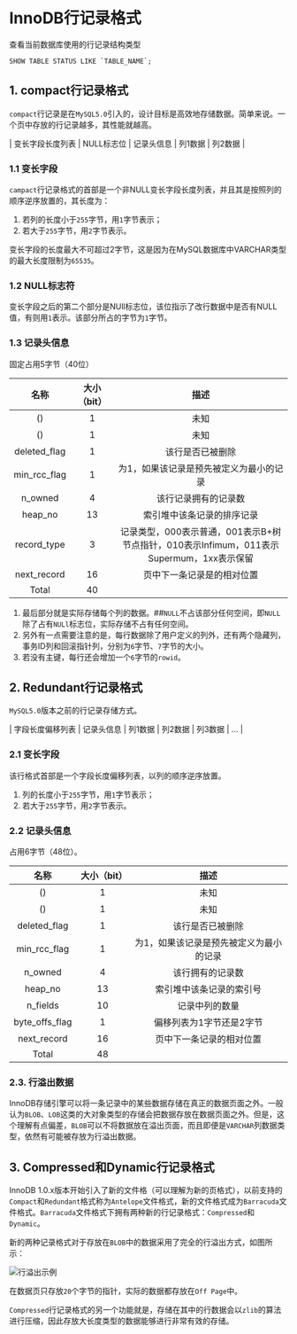 # InnoDB行记录格式

查看当前数据库使用的行记录结构类型

```mysql
SHOW TABLE STATUS LIKE `TABLE_NAME`;
```

## 1. compact行记录格式

`compact`行记录是在`MySQL5.0`引入的，设计目标是高效地存储数据。简单来说。一个页中存放的行记录越多，其性能就越高。

| 变长字段长度列表 | NULL标志位 | 记录头信息 | 列1数据 | 列2数据 |

### 1.1 变长字段

`campact`行记录格式的首部是一个非NULL变长字段长度列表，并且其是按照列的顺序逆序放置的，其长度为：

1. 若列的长度小于`255`字节，用`1`字节表示；
2. 若大于`255`字节，用`2`字节表示。

变长字段的长度最大不可超过2字节，这是因为在MySQL数据库中VARCHAR类型的最大长度限制为`65535`。

### 1.2 NULL标志符

变长字段之后的第二个部分是NUll标志位，该位指示了改行数据中是否有NULL值，有则用`1`表示。该部分所占的字节为`1`字节。

### 1.3 记录头信息

固定占用5字节（40位）

| 名称 | 大小（bit）| 描述 |
| :-: | :-: | :-: |
| () | 1 | 未知 |
| () | 1 | 未知 |
| deleted_flag | 1 | 该行是否已被删除 |
| min_rcc_flag | 1 | 为1，如果该记录是预先被定义为最小的记录 |
| n_owned | 4 | 该行记录拥有的记录数 |
| heap_no | 13 | 索引堆中该条记录的排序记录 |
| record_type | 3 | 记录类型，000表示普通，001表示B+树节点指针，010表示Infimum，011表示Supermum，1xx表示保留 |
| next_record | 16 | 页中下一条记录是的相对位置 |
| Total | 40 | |

1. 最后部分就是实际存储每个列的数据。##`NULL`不占该部分任何空间，即`NULL`除了占有`NULl`标志位，实际存储不占有任何空间。
2. 另外有一点需要注意的是，每行数据除了用户定义的列外，还有两个隐藏列，事务ID列和回滚指针列，分别为`6`字节、`7`字节的大小。
3. 若没有主键，每行还会增加一个`6`字节的`rowid`。

## 2. Redundant行记录格式

`MySQL5.0`版本之前的行记录存储方式。

| 字段长度偏移列表 | 记录头信息 | 列1数据 | 列2数据 | 列3数据 | ... |

### 2.1 变长字段

该行格式首部是一个字段长度偏移列表，以列的顺序逆序放置。

1. 列的长度小于`255`字节，用`1`字节表示；
2. 若大于`255`字节，用`2`字节表示。

### 2.2 记录头信息

占用6字节（48位）。

| 名称 | 大小（bit）| 描述 |
| :-: | :-: | :-: |
| () | 1 | 未知 |
| () | 1 | 未知 |
| deleted_flag | 1 | 该行是否已被删除 |
| min_rcc_flag | 1 | 为1，如果该记录是预先被定义为最小的记录 |
| n_owned | 4 | 该行拥有的记录数 |
| heap_no | 13 | 索引堆中该条记录的索引号 |
| n_fields | 10 | 记录中列的数量 |
| byte_offs_flag | 1 | 偏移列表为1字节还是2字节 |
| next_record | 16 | 页中下一条记录的相对位置 |
| Total | 48 |  |

### 2.3. 行溢出数据

InnoDB存储引擎可以将一条记录中的某些数据存储在真正的数据页面之外。一般认为`BLOB`、`LOB`这类的大对象类型的存储会把数据存放在数据页面之外。但是，这个理解有点偏差，`BLOB`可以不将数据放在溢出页面，而且即便是`VARCHAR`列数据类型，依然有可能被存放为行溢出数据。

## 3. Compressed和Dynamic行记录格式

InnoDB 1.0.x版本开始引入了新的文件格（可以理解为新的页格式），以前支持的`Compact`和`Redundant`格式称为`Antelope`文件格式，新的文件格式成为`Barracuda`文件格式。`Barracuda`文件格式下拥有两种新的行记录格式：`Compressed`和`Dynamic`。

新的两种记录格式对于存放在`BLOB`中的数据采用了完全的行溢出方式，如图所示：

![行溢出示例](https://github.com/StudyForZX/notes/blob/master/mysql/images/producer_architecture.png)

在数据页只存放`20`个字节的指针，实际的数据都存放在`Off Page`中。

`Compressed`行记录格式的另一个功能就是，存储在其中的行数据会以`zlib`的算法进行压缩，因此存放大长度类型的数据能够进行非常有效的存储。
